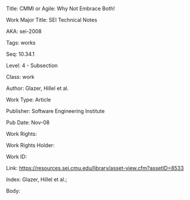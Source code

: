 Title: CMMI or Agile: Why Not Embrace Both! 

Work Major Title: SEI Technical Notes


AKA: sei-2008 

Tags: works 

Seq:  10.34.1 

Level: 4 - Subsection  

Class: work 

Author: Glazer, Hillel et al.

Work Type: Article

Publisher: Software Engineering Institute

Pub Date: Nov-08

Work Rights:  

Work Rights Holder: 

Work ID: 

Link: https://resources.sei.cmu.edu/library/asset-view.cfm?assetID=8533 

Index: Glazer, Hillel et al.;  

Body:  


